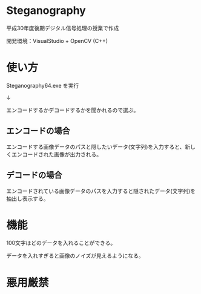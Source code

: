 # Steganography
平成30年度後期デジタル信号処理の授業で作成

開発環境：VisualStudio + OpenCV (C++)

# 使い方
Steganography64.exe を実行

↓

エンコードするかデコードするかを聞かれるので選ぶ。

## エンコードの場合
エンコードする画像データのパスと隠したいデータ(文字列)を入力すると、新しくエンコードされた画像が出力される。

## デコードの場合
エンコードされている画像データのパスを入力すると隠されたデータ(文字列)を抽出し表示する。

# 機能
100文字ほどのデータを入れることができる。

データを入れすぎると画像のノイズが見えるようになる。

# 悪用厳禁
